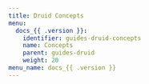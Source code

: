 ```yaml
---
title: Druid Concepts
menu:
  docs_{{ .version }}:
    identifier: guides-druid-concepts
    name: Concepts
    parent: guides-druid
    weight: 20
menu_name: docs_{{ .version }}
---
```

